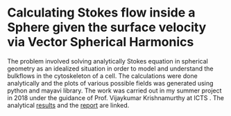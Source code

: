 # Calculating Stokes flow inside a Sphere given the surface velocity via Vector Spherical Harmonics
The problem involved solving analytically Stokes equation in spherical geometry as an idealized situation in order to model and understand the bulkflows in the cytoskeleton of a cell.
The calculations were done analytically and the plots of various possible fields was generated using python and 
mayavi library. The work was carried out in my summer project in 2018 under the guidance of Prof. Vijaykumar Krishnamurthy at ICTS .
The analytical [results](https://github.com/Mr-Markovian/SphericalHarmonics_for_StokesFlow/blob/main/codes/Analytical_bulkvelocity_calculation.pdf) and the [report](https://github.com/Mr-Markovian/SphericalHarmonics_for_StokesFlow/blob/main/SummerProject_Report_2018.pdf) are linked.
